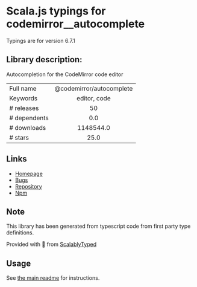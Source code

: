 
# Scala.js typings for codemirror__autocomplete

Typings are for version 6.7.1

## Library description:
Autocompletion for the CodeMirror code editor

|                    |                 |
| ------------------ | :-------------: |
| Full name          | @codemirror/autocomplete |
| Keywords           | editor, code |
| # releases         | 50 |
| # dependents       | 0.0 |
| # downloads        | 1148544.0 |
| # stars            | 25.0 |

## Links
- [Homepage](https://github.com/codemirror/autocomplete#readme)
- [Bugs](https://github.com/codemirror/autocomplete/issues)
- [Repository](https://github.com/codemirror/autocomplete)
- [Npm](https://www.npmjs.com/package/%40codemirror%2Fautocomplete)
    


## Note
This library has been generated from typescript code from first party type definitions.

Provided with :purple_heart: from [ScalablyTyped](https://github.com/oyvindberg/ScalablyTyped)

## Usage
See [the main readme](../../readme.md) for instructions.


